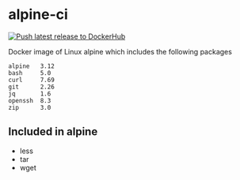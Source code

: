 # alpine-ci

[![Push latest release to DockerHub](https://github.com/unfor19/alpine-ci/workflows/Push%20latest%20release%20to%20DockerHub/badge.svg)](https://github.com/unfor19/alpine-ci/actions?query=workflow%3A%22Push+latest+release+to+DockerHub%22)

Docker image of Linux alpine which includes the following packages

<!-- replacer_start -->

```
alpine   3.12
bash     5.0
curl     7.69
git      2.26
jq       1.6
openssh  8.3
zip      3.0
```

<!-- replacer_end -->

## Included in alpine

- less
- tar
- wget